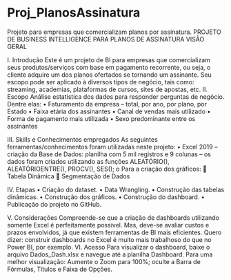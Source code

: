 # Proj_PlanosAssinatura
Projeto para empresas que comercializam planos por assinatura.
PROJETO DE BUSINESS INTELLIGENCE PARA PLANOS DE ASSINATURA
VISÃO GERAL

I.	Introdução
Este é um projeto de BI para empresas que comercializam seus produtos/serviços com base em pagamento recorrente, ou seja, o cliente adquire um dos planos ofertados se tornando um assinante. Seu escopo pode ser aplicado à diversos tipos de negócio, tais como: streaming, academias, plataformas de cursos, sites de apostas, etc.
II.	Escopo
Análise estatística dos dados para responder perguntas de negócio. Dentre elas: 
•	Faturamento da empresa – total, por ano, por plano, por Estado
•	Faixa etária dos assinantes
•	Canal de vendas mais utilizado
•	Forma de pagamento mais utilizada
•	Sexo predominante entre os assinantes

III.	Skills e Conhecimentos empregados
As seguintes ferramentas/conhecimentos foram utilizadas neste projeto:
•	Excel 2019 – criação da Base de Dados: planilha com 5 mil registros e 9 colunas – os dados foram criados utilizando as funções ALEATÓRIO(), ALEATÓRIOENTRE(), PROCV(), SES();
o	Para a criação dos gráficos:
	Tabela Dinâmica
	Segmentação de Dados

IV.	Etapas
•	Criação do dataset.
•	Data Wrangling.
•	Construção das tabelas dinâmicas.
•	Construção dos gráficos.
•	Construção do dashboard.
•	Publicação do projeto no GitHub.

V.	Considerações
Compreende-se que a criação de dashboards utilizando somente Excel é perfeitamente possível. Mas, deve-se avaliar custos e prazos envolvidos, já que existem ferramentas de BI mais eficientes. Quero dizer: construir dashboards no Excel é muito mais trabalhoso do que no Power BI, por exemplo.
VI.	Acesso
Para visualizar o dashboard, baixe o arquivo Dados_Dash.xlsx e navegue até a planilha Dashboard.
Para uma melhor visualização: Aumente o Zoom para 100%; oculte a Barra de Fórmulas, Títulos e Faixa de Opções.
